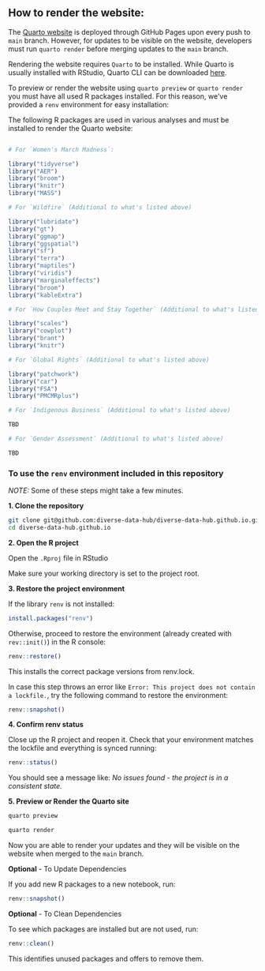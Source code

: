 ## How to render the website:

The [Quarto website](https://diverse-data-hub.github.io/) is deployed through GitHub Pages upon every push to `main` branch. However, for updates to be visible on the website, developers must run `quarto render` before merging updates to the `main` branch.

Rendering the website requires `Quarto` to be installed. While Quarto is usually installed with RStudio, Quarto CLI can be downloaded [here](https://quarto.org/docs/get-started/).

To preview or render the website using `quarto preview` or `quarto render` you must have all used R packages installed. For this reason, we've provided a `renv` environment for easy installation:

The following R packages are used in various analyses and must be installed to render the Quarto website:

```r

# For `Women's March Madness`:

library("tidyverse")
library("AER")
library("broom")
library("knitr")
library("MASS")

# For `Wildfire` (Additional to what's listed above)

library("lubridate")
library("gt")
library("ggmap")
library("ggspatial")
library("sf")
library("terra")
library("maptiles")
library("viridis")
library("marginaleffects")
library("broom")
library("kableExtra")

# For `How Couples Meet and Stay Together` (Additional to what's listed above)

library("scales")
library("cowplot")
library("brant")
library("knitr")

# For `Global Rights` (Additional to what's listed above)

library("patchwork")
library("car")
library("FSA")
library("PMCMRplus")

# For `Indigenous Business` (Additional to what's listed above)

TBD

# For `Gender Assessment` (Additional to what's listed above)

TBD

```

### To use the `renv` environment included in this repository

*NOTE:* Some of these steps might take a few minutes. 

**1. Clone the repository**

```bash
git clone git@github.com:diverse-data-hub/diverse-data-hub.github.io.git
cd diverse-data-hub.github.io
```

**2. Open the R project**

Open the `.Rproj` file in RStudio

Make sure your working directory is set to the project root.

**3. Restore the project environment**

If the library `renv` is not installed:

```R
install.packages("renv")  
```

Otherwise, proceed to restore the environment (already created with `rev::init()`) in the R console:

```R
renv::restore()
```

This installs the correct package versions from renv.lock.

In case this step throws an error like `Error: This project does not contain a lockfile.`, try the following command to restore the environment:

```R
renv::snapshot()
```

**4. Confirm renv status**

Close up the R project and reopen it. Check that your environment matches the lockfile and everything is synced running:

```R
renv::status()
```

You should see a message like: *No issues found - the project is in a consistent state.*

**5. Preview or Render the Quarto site**

```bash
quarto preview
```

```bash
quarto render
```

Now you are able to render your updates and they will be visible on the website when merged to the `main` branch.

**Optional** - To Update Dependencies

If you add new R packages to a new notebook, run:

```r
renv::snapshot()
```

**Optional** - To Clean Dependencies

To see which packages are installed but are not used, run:

```r
renv::clean()
```

This identifies unused packages and offers to remove them.
